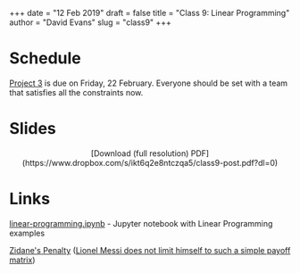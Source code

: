 +++
date = "12 Feb 2019"
draft = false
title = "Class 9: Linear Programming"
author = "David Evans"
slug = "class9"
+++

# Schedule

[Project 3](/project3) is due on Friday, 22 February. Everyone should
be set with a team that satisfies all the constraints now.

# Slides

<center>
<script async class="speakerdeck-embed" data-id="2e520d5139f44a578927c81f31a54f98" data-ratio="1.77777777777778" src="//speakerdeck.com/assets/embed.js"></script>
[Download (full resolution) PDF](https://www.dropbox.com/s/ikt6q2e8ntczqa5/class9-post.pdf?dl=0)
</center>

# Links

[linear-programming.ipynb](https://github.com/uvammm/uvammm.github.io/blob/master/src/code/linear-programming.ipynb) - Jupyter notebook with Linear Programming examples

[Zidane's Penalty](https://youtu.be/NHx8eLOfyOk?t=21) ([Lionel Messi does not limit himself to such a simple payoff matrix](https://www.youtube.com/watch?v=olL9NOcCOTk))

